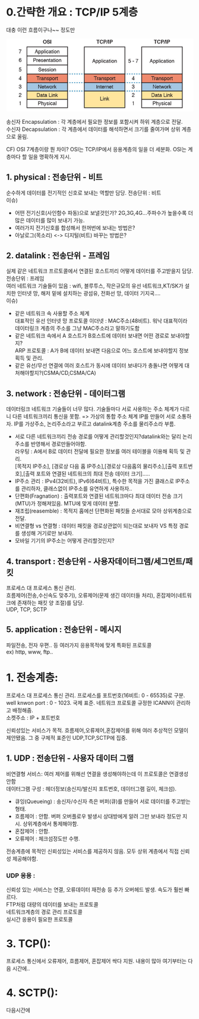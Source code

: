 # 0.간략한 개요 : TCP/IP 5계층
대충 이런 흐름이구나~~ 정도만

![](./imgs/TCPIP5.png)

송신자 Encapsulation : 각 계층에서 필요한 정보를 포함시켜 하위 계층으로 전달.<br>
수신자 Decapsulation : 각 계층에서 데이터를 해석하면서 크기를 줄여가며 상위 계층으로 올림.

CF) OSI 7계층이랑 뭔 차이? OSI는 TCP/IP에서 응용계층의 일을 더 세분화. OSI는 계층마다 할 일을 명확하게 지시. 

## 1. physical : 전송단위 - 비트
순수하게 데이터를 전기적인 신호로 보내는 역할만 담당.  전송단위 : 비트<br>
이슈) 
* 어떤 전기신호(사인함수 파동)으로 보낼것인가? 2G,3G,4G...주파수가 높을수록 더 많은 데이터를 많이 보내기 가능.
* 여러가지 전기신호를 합성해서 한꺼번에 보내는 방법은?
* 아날로그(목소리) <-> 디지털(비트) 바꾸는 방법은?
## 2. datalink : 전송단위 - 프레임
실제 같은 네트워크 프르토콜에서 연결된 호스트끼리 어떻게 데이터를 주고받을지 담당. 전송단위 : 프레임<br>
여러 네트워크 기술들이 있음 : wifi, 블루투스, 작은규모의 유선 네트워크,KT/SK가 설치한 인터넷 망, 해저 밑에 설치하는 광섬유, 전화선 망, 데이터 기지국....<br>
이슈) 
* 같은 네트워크 속 사용할 주소 체계 <br>
대표적인 유선 인터넷 망 프로토콜 이더넷  : MAC주소(48비트). 워낙 대표적이라 데이터링크 계층의 주소를 그냥 MAC주소라고 말하기도함 
* 같은 네트워크 속에서 A 호스트가 B호스트에 데이터 보내면 어떤 경로로 보내야할지?<br>
ARP 프로토콜 : A가 B에 데이터 보내면 다음으로 어느 호스트에 보내야할지 정보 획득 및 관리.
* 같은 유선/무선 연결에 여러 호스트가 동시에 데이터 보내다가 충돌나면 어떻게 대처해야할지?(CSMA/CD,CSMA/CA)
## 3. network : 전송단위 - 데이터그램
데이터링크 네트워크 기술들이 너무 많다. 기술들마다 서로 사용하는 주소 체계가 다르니 다른 네트워크끼리 통신을 못함. => 가상의 통합 주소 체계 IP를 만들어 서로 소통하자.
IP를 가상주소, 논리주소라고 부르고 datalink계층 주소를 물리주소라 부름.
* 서로 다른 네트워크끼리 전송 경로를 어떻게 관리할것인지?datalink와는 달리 논리주소를 반영해서 경로만들어야함. <br>
라우팅 : A에서 B로 데이터 전달에 필요한 정보를 여러 테이블을 이용해 획득 및 관리.<br>
[목적지 IP주소], [경로상 다음 홉 IP주소],[경로상 다음홉의 물리주소],[출력 포트번호],[출력 포트와 연결된 네트워크의 최대 전송 데이터 크기].....
* IP주소 관리 : IPv4(32비트), IPv6(64비트), 특수한 목적을 가진 클래스로 IP주소를 관리하자, 클래스없이 IP주소를 유연하게 사용하자..
* 단편화(Fragnation) : 출력포트와 연결된 네트워크마다 최대 데이터 전송 크기(MTU)가 정해져있음. MTU에 맞게 데이터 분할.
* 재조립(reasemble) : 목적지 홉에선 단편화된 패킷들 순서대로 모아 상위계층으로 전달.
* 비연결형 vs 연결형 : 데이터 패킷을 경로상관없이 되는대로 보내자 VS 특정 경로를 생성해 거기로만 보내자.
* 모바일 기기의 IP주소는 어떻게 관리할것인지?

## 4. transport : 전송단위 - 사용자데이터그램/세그먼트/패킷
프로세스 대 프로세스 통신 관리. <br> 
흐름제어(전송,수신속도 맞추기), 오류제어(문제 생긴 데이터들 처리), 혼잡제어(네트워크에 존재하는 패킷 양 조절)를 담당. <br>
UDP, TCP, SCTP
## 5. application : 전송단위 - 메시지
파일전송, 전자 우편.. 등 여러가지 응용목적에 맞게 특화된 프로토콜 <br>
ex) http, www, ftp..


# 1. 전송계층: 
프로세스 대 프로세스 통신 관리. 프로세스를 포트번호(16비트: 0 - 65535)로 구분.<br>
well knwon port : 0 - 1023. 국제 표준. 네트워크 프로토콜 규정한 ICANN이 관리하고 배정해줌.<br>
소켓주소 : IP + 포트번호

신뢰성있는 서비스가 목적. 흐름제어,오류제어,혼잡제어를 위해 여러 추상적인 모델이 제안됐음. 그 중 구체적 표준인 UDP,TCP,SCTP에 집중.


## 1. UDP : 전송단위 - 사용자 데이터 그램
비연결형 서비스: 여러 제어를 위해선 연결을 생성해야하는데 이 프로토콜은 연결생성 안함<br>
데이터그램 구성 : 헤더정보(송신지/발신지 포트번호, 데이터그램 길이, 체크섬).

* 큐잉(Queueing) : 송신자/수신자 측은 버퍼(큐)를 만들어 서로 데이터를 주고받는 형태.
* 흐름제어 : 안함. 버퍼 오버플로우 발생시 상대방에게 알려 그만 보내라 정도만 지시. 상위계층에서 통제해야함.
* 혼잡제어 : 안함. 
* 오류제어 : 체크섬정도만 수행.

전송계층에 목적인 신뢰성있는 서비스를 제공하지 않음. 모두 상위 계층에서 직접 신뢰성 제공해야함.

### UDP 응용 : 
신뢰성 있는 서비스는 연결, 오류데이터 재전송 등 추가 오버헤드 발생. 속도가 훨씬 빠르다.<BR>
FTP처럼 대량의 데이터를 보내는 프로토콜<BR>
네트워크계층의 경로 관리 프로토콜<BR>
실시간 응용이 필요한 프로토콜
# 3. TCP():
프로세스 통신에서 오류제어, 흐름제어, 혼잡제어 싹다 지원. 내용이 많아 여기부터는 다음 시간에..


# 4. SCTP():
다음시간에
